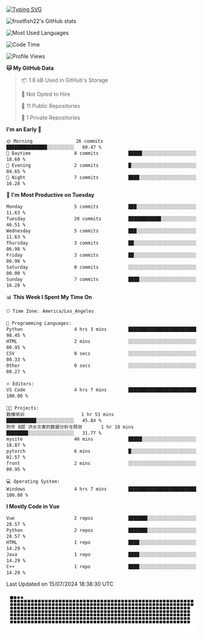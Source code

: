 <!--
**frostfish22/frostfish22** is a ✨ _special_ ✨ repository because its `README.md` (this file) appears on your GitHub profile.

Here are some ideas to get you started:

- 🔭 I’m currently working on ...
- 🌱 I’m currently learning ...
- 👯 I’m looking to collaborate on ...
- 🤔 I’m looking for help with ...
- 💬 Ask me about ...
- 📫 How to reach me: ...
- 😄 Pronouns: ...
- ⚡ Fun fact: ...
-->
[![Typing SVG](https://readme-typing-svg.demolab.com?font=Fira+Code&pause=1000&random=false&width=435&lines=%E5%B0%8F%E9%99%88%E5%90%8C%E5%AD%A6%E7%A5%9D%E4%BD%A0%E7%BC%96%E7%A0%81%E6%84%89%E5%BF%AB%F0%9F%8C%88%F0%9F%A4%AD)](https://git.io/typing-svg)

![frostfish22's GitHub stats](https://github-readme-stats.vercel.app/api?username=frostfish22&bg_color=30,e96443,904e95&title_color=fff&text_color=fff)

![Most Used Languages](https://github-readme-stats.vercel.app/api/top-langs/?username=frostfish22&theme=dark&layout=compact)

<!--START_SECTION:waka-->
![Code Time](http://img.shields.io/badge/Code%20Time-24%20hrs%2057%20mins-blue)

![Profile Views](http://img.shields.io/badge/Profile%20Views-0-blue)

**🐱 My GitHub Data** 

> 📦 1.8 kB Used in GitHub's Storage 
 > 
> 🚫 Not Opted to Hire
 > 
> 📜 11 Public Repositories 
 > 
> 🔑 1 Private Repositories 
 > 
**I'm an Early 🐤** 

```text
🌞 Morning                26 commits          ███████████████░░░░░░░░░░   60.47 % 
🌆 Daytime                8 commits           █████░░░░░░░░░░░░░░░░░░░░   18.60 % 
🌃 Evening                2 commits           █░░░░░░░░░░░░░░░░░░░░░░░░   04.65 % 
🌙 Night                  7 commits           ████░░░░░░░░░░░░░░░░░░░░░   16.28 % 
```
📅 **I'm Most Productive on Tuesday** 

```text
Monday                   5 commits           ███░░░░░░░░░░░░░░░░░░░░░░   11.63 % 
Tuesday                  20 commits          ████████████░░░░░░░░░░░░░   46.51 % 
Wednesday                5 commits           ███░░░░░░░░░░░░░░░░░░░░░░   11.63 % 
Thursday                 3 commits           ██░░░░░░░░░░░░░░░░░░░░░░░   06.98 % 
Friday                   3 commits           ██░░░░░░░░░░░░░░░░░░░░░░░   06.98 % 
Saturday                 0 commits           ░░░░░░░░░░░░░░░░░░░░░░░░░   00.00 % 
Sunday                   7 commits           ████░░░░░░░░░░░░░░░░░░░░░   16.28 % 
```


📊 **This Week I Spent My Time On** 

```text
🕑︎ Time Zone: America/Los_Angeles

💬 Programming Languages: 
Python                   4 hrs 3 mins        █████████████████████████   98.45 % 
HTML                     2 mins              ░░░░░░░░░░░░░░░░░░░░░░░░░   00.95 % 
CSV                      0 secs              ░░░░░░░░░░░░░░░░░░░░░░░░░   00.33 % 
Other                    0 secs              ░░░░░░░░░░░░░░░░░░░░░░░░░   00.27 % 

🔥 Editors: 
VS Code                  4 hrs 7 mins        █████████████████████████   100.00 % 

🐱‍💻 Projects: 
数模培训                     1 hr 53 mins        ███████████░░░░░░░░░░░░░░   45.84 % 
附件 B题 洪水灾害的数据分析与预测       1 hr 18 mins        ████████░░░░░░░░░░░░░░░░░   31.77 % 
mysite                   46 mins             █████░░░░░░░░░░░░░░░░░░░░   18.87 % 
pytorch                  6 mins              █░░░░░░░░░░░░░░░░░░░░░░░░   02.57 % 
front                    2 mins              ░░░░░░░░░░░░░░░░░░░░░░░░░   00.95 % 

💻 Operating System: 
Windows                  4 hrs 7 mins        █████████████████████████   100.00 % 
```

**I Mostly Code in Vue** 

```text
Vue                      2 repos             ███████░░░░░░░░░░░░░░░░░░   28.57 % 
Python                   2 repos             ███████░░░░░░░░░░░░░░░░░░   28.57 % 
HTML                     1 repo              ████░░░░░░░░░░░░░░░░░░░░░   14.29 % 
Java                     1 repo              ████░░░░░░░░░░░░░░░░░░░░░   14.29 % 
C++                      1 repo              ████░░░░░░░░░░░░░░░░░░░░░   14.29 % 
```




 Last Updated on 15/07/2024 18:38:30 UTC
<!--END_SECTION:waka-->

<picture>
  <source media="(prefers-color-scheme: dark)" srcset="https://raw.githubusercontent.com/frostfish22/frostfish22/output/github-contribution-grid-snake-dark.svg">
  <source media="(prefers-color-scheme: light)" srcset="https://raw.githubusercontent.com/frostfish22/frostfish22/output/github-contribution-grid-snake.svg">
  <img alt="github contribution grid snake animation" src="https://raw.githubusercontent.com/frostfish22/frostfish22/output/github-contribution-grid-snake.svg">
</picture>
